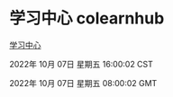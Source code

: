 # 学习中心 colearnhub
[学习中心](http://27.19.33.125:56308/colearnhub/)

2022年 10月 07日 星期五 16:00:02 CST

2022年 10月 07日 星期五 08:00:02 GMT
